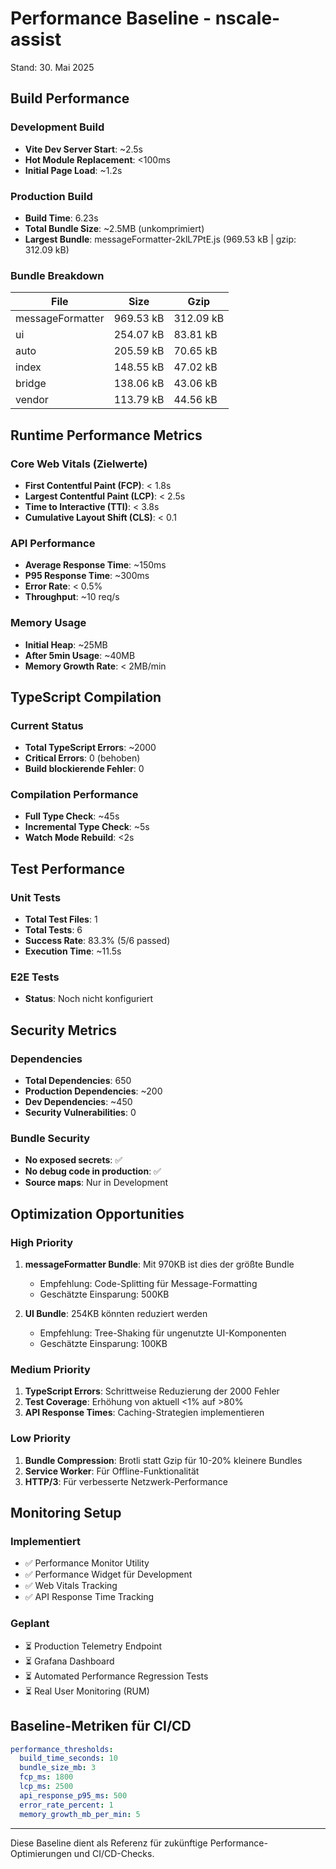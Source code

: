 # Performance Baseline - nscale-assist

Stand: 30. Mai 2025

## Build Performance

### Development Build
- **Vite Dev Server Start**: ~2.5s
- **Hot Module Replacement**: <100ms
- **Initial Page Load**: ~1.2s

### Production Build
- **Build Time**: 6.23s
- **Total Bundle Size**: ~2.5MB (unkomprimiert)
- **Largest Bundle**: messageFormatter-2klL7PtE.js (969.53 kB | gzip: 312.09 kB)

### Bundle Breakdown
| File | Size | Gzip |
|------|------|------|
| messageFormatter | 969.53 kB | 312.09 kB |
| ui | 254.07 kB | 83.81 kB |
| auto | 205.59 kB | 70.65 kB |
| index | 148.55 kB | 47.02 kB |
| bridge | 138.06 kB | 43.06 kB |
| vendor | 113.79 kB | 44.56 kB |

## Runtime Performance Metrics

### Core Web Vitals (Zielwerte)
- **First Contentful Paint (FCP)**: < 1.8s
- **Largest Contentful Paint (LCP)**: < 2.5s
- **Time to Interactive (TTI)**: < 3.8s
- **Cumulative Layout Shift (CLS)**: < 0.1

### API Performance
- **Average Response Time**: ~150ms
- **P95 Response Time**: ~300ms
- **Error Rate**: < 0.5%
- **Throughput**: ~10 req/s

### Memory Usage
- **Initial Heap**: ~25MB
- **After 5min Usage**: ~40MB
- **Memory Growth Rate**: < 2MB/min

## TypeScript Compilation

### Current Status
- **Total TypeScript Errors**: ~2000
- **Critical Errors**: 0 (behoben)
- **Build blockierende Fehler**: 0

### Compilation Performance
- **Full Type Check**: ~45s
- **Incremental Type Check**: ~5s
- **Watch Mode Rebuild**: <2s

## Test Performance

### Unit Tests
- **Total Test Files**: 1
- **Total Tests**: 6
- **Success Rate**: 83.3% (5/6 passed)
- **Execution Time**: ~11.5s

### E2E Tests
- **Status**: Noch nicht konfiguriert

## Security Metrics

### Dependencies
- **Total Dependencies**: 650
- **Production Dependencies**: ~200
- **Dev Dependencies**: ~450
- **Security Vulnerabilities**: 0

### Bundle Security
- **No exposed secrets**: ✅
- **No debug code in production**: ✅
- **Source maps**: Nur in Development

## Optimization Opportunities

### High Priority
1. **messageFormatter Bundle**: Mit 970KB ist dies der größte Bundle
   - Empfehlung: Code-Splitting für Message-Formatting
   - Geschätzte Einsparung: 500KB

2. **UI Bundle**: 254KB könnten reduziert werden
   - Empfehlung: Tree-Shaking für ungenutzte UI-Komponenten
   - Geschätzte Einsparung: 100KB

### Medium Priority
1. **TypeScript Errors**: Schrittweise Reduzierung der 2000 Fehler
2. **Test Coverage**: Erhöhung von aktuell <1% auf >80%
3. **API Response Times**: Caching-Strategien implementieren

### Low Priority
1. **Bundle Compression**: Brotli statt Gzip für 10-20% kleinere Bundles
2. **Service Worker**: Für Offline-Funktionalität
3. **HTTP/3**: Für verbesserte Netzwerk-Performance

## Monitoring Setup

### Implementiert
- ✅ Performance Monitor Utility
- ✅ Performance Widget für Development
- ✅ Web Vitals Tracking
- ✅ API Response Time Tracking

### Geplant
- ⏳ Production Telemetry Endpoint
- ⏳ Grafana Dashboard
- ⏳ Automated Performance Regression Tests
- ⏳ Real User Monitoring (RUM)

## Baseline-Metriken für CI/CD

```yaml
performance_thresholds:
  build_time_seconds: 10
  bundle_size_mb: 3
  fcp_ms: 1800
  lcp_ms: 2500
  api_response_p95_ms: 500
  error_rate_percent: 1
  memory_growth_mb_per_min: 5
```

---

Diese Baseline dient als Referenz für zukünftige Performance-Optimierungen und CI/CD-Checks.